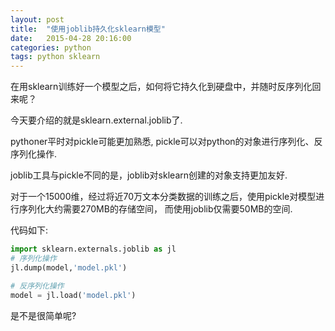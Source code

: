 ```yaml
---
layout: post
title:  "使用joblib持久化sklearn模型"
date:   2015-04-28 20:16:00
categories: python
tags: python sklearn
---
```



在用sklearn训练好一个模型之后，如何将它持久化到硬盘中，并随时反序列化回来呢？

今天要介绍的就是sklearn.external.joblib了.

pythoner平时对pickle可能更加熟悉, pickle可以对python的对象进行序列化、反序列化操作.

joblib工具与pickle不同的是，joblib对sklearn创建的对象支持更加友好.

对于一个15000维，经过将近70万文本分类数据的训练之后，使用pickle对模型进行序列化大约需要270MB的存储空间，
而使用joblib仅需要50MB的空间.

代码如下:

```python
import sklearn.externals.joblib as jl
# 序列化操作
jl.dump(model,'model.pkl')

# 反序列化操作
model = jl.load('model.pkl')
```

是不是很简单呢?
